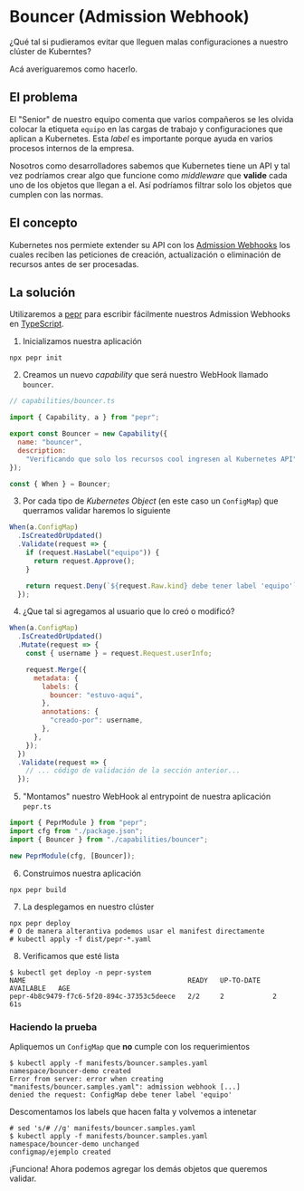 # Bouncer (Admission Webhook)

¿Qué tal si pudieramos evitar que lleguen malas configuraciones a nuestro
clúster de Kuberntes?

Acá averiguaremos como hacerlo.

## El problema

El "Senior" de nuestro equipo comenta que varios compañeros se les olvida
colocar la etiqueta `equipo` en las cargas de trabajo y configuraciones que
aplican a Kubernetes. Esta _label_ es importante porque ayuda en varios procesos
internos de la empresa.

Nosotros como desarrolladores sabemos que Kubernetes tiene un API y tal vez
podríamos crear algo que funcione como _middleware_ que **valide** cada uno de
los objetos que llegan a el. Así podríamos filtrar solo los objetos que cumplen
con las normas.

## El concepto

Kubernetes nos permiete extender su API con los
[Admission Webhooks](https://kubernetes.io/docs/reference/access-authn-authz/extensible-admission-controllers/)
los cuales reciben las peticiones de creación, actualización o eliminación de
recursos antes de ser procesadas.

## La solución

Utilizaremos a [pepr](https://pepr.dev/) para escribir fácilmente nuestros
Admission Webhooks en [TypeScript](https://www.typescriptlang.org/).

1. Inicializamos nuestra aplicación

```shell
npx pepr init
```

2. Creamos un nuevo _capability_ que será nuestro WebHook llamado `bouncer`.

```javascript
// capabilities/bouncer.ts

import { Capability, a } from "pepr";

export const Bouncer = new Capability({
  name: "bouncer",
  description:
    "Verificando que solo los recursos cool ingresen al Kubernetes API",
});

const { When } = Bouncer;
```

3. Por cada tipo de _Kubernetes Object_ (en este caso un `ConfigMap`) que
   querramos validar haremos lo siguiente

```javascript
When(a.ConfigMap)
  .IsCreatedOrUpdated()
  .Validate(request => {
    if (request.HasLabel("equipo")) {
      return request.Approve();
    }

    return request.Deny(`${request.Raw.kind} debe tener label 'equipo'`);
  });
```

4. ¿Que tal si agregamos al usuario que lo creó o modificó?

```javascript
When(a.ConfigMap)
  .IsCreatedOrUpdated()
  .Mutate(request => {
    const { username } = request.Request.userInfo;

    request.Merge({
      metadata: {
        labels: {
          bouncer: "estuvo-aqui",
        },
        annotations: {
          "creado-por": username,
        },
      },
    });
  })
  .Validate(request => {
    // ... código de validación de la sección anterior...
  });
```

5. "Montamos" nuestro WebHook al entrypoint de nuestra aplicación `pepr.ts`

```javascript
import { PeprModule } from "pepr";
import cfg from "./package.json";
import { Bouncer } from "./capabilities/bouncer";

new PeprModule(cfg, [Bouncer]);
```

6. Construimos nuestra aplicación

```shell
npx pepr build
```

7. La desplegamos en nuestro clúster

```shell
npx pepr deploy
# O de manera alterantiva podemos usar el manifest directamente
# kubectl apply -f dist/pepr-*.yaml
```

8. Verificamos que esté lista

```shell
$ kubectl get deploy -n pepr-system
NAME                                        READY   UP-TO-DATE   AVAILABLE   AGE
pepr-4b8c9479-f7c6-5f20-894c-37353c5deece   2/2     2            2           61s
```

### Haciendo la prueba

Apliquemos un `ConfigMap` que **no** cumple con los requerimientos

```shell
$ kubectl apply -f manifests/bouncer.samples.yaml
namespace/bouncer-demo created
Error from server: error when creating "manifests/bouncer.samples.yaml": admission webhook [...] 
denied the request: ConfigMap debe tener label 'equipo'
```

Descomentamos los labels que hacen falta y volvemos a intenetar

```shell
# sed 's/# //g' manifests/bouncer.samples.yaml
$ kubectl apply -f manifests/bouncer.samples.yaml
namespace/bouncer-demo unchanged
configmap/ejemplo created
```

¡Funciona! Ahora podemos agregar los demás objetos que queremos validar.

